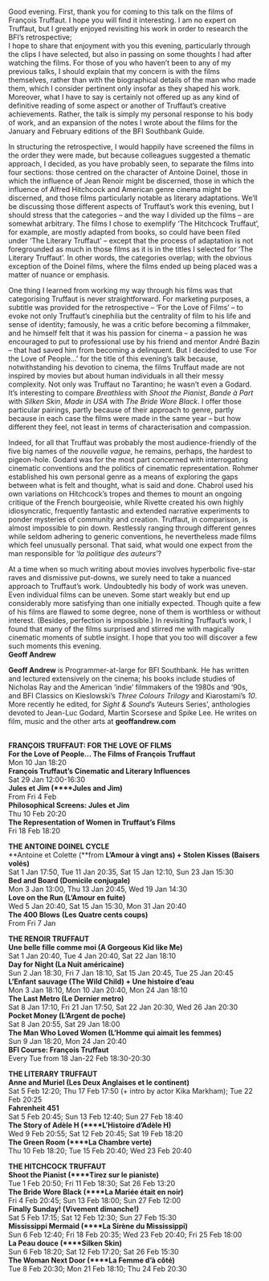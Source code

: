 

Good evening. First, thank you for coming to this talk on the films of François Truffaut. I hope you will find it interesting. I am no expert on Truffaut, but I greatly enjoyed revisiting his work in order to research the BFI’s retrospective;  
I hope to share that enjoyment with you this evening, particularly through the clips I have selected, but also in passing on some thoughts I had after watching the films. For those of you who haven’t been to any of my previous talks, I should explain that my concern is with the films themselves, rather than with the biographical details of the man who made them, which I consider pertinent only insofar as they shaped his work. Moreover, what I have to say is certainly not offered up as any kind of definitive reading of some aspect or another of Truffaut’s creative achievements. Rather, the talk is simply my personal response to his body of work, and an expansion of the notes I  wrote about the films for the January and February editions of the BFI Southbank Guide.

In structuring the retrospective, I would happily have screened the films in the order they were made, but because colleagues suggested a thematic approach, I decided, as you have probably seen, to separate the films into four sections: those centred on the character of Antoine Doinel, those in which the influence of Jean Renoir might be discerned, those in which the influence of Alfred Hitchcock and American genre cinema might be discerned, and those films particularly notable as literary adaptations. We’ll be discussing those different aspects of Truffaut’s work this evening, but I should stress that the categories – and the way I divided up the films – are somewhat arbitrary.  The films I chose to exemplify ‘The Hitchcock Truffaut’, for example, are mostly adapted from books, so could have been filed under ‘The Literary Truffaut’ – except that the process of adaptation is not foregrounded as much in those films as it is in the titles I selected for ‘The Literary Truffaut’. In other words, the categories overlap; with the obvious exception of the Doinel films, where the films ended up being placed was a matter of nuance or emphasis.

One thing I learned from working my way through his films was that categorising Truffaut is never straightforward. For marketing purposes, a subtitle was provided for the retrospective – ‘For the Love of Films’ – to evoke not only Truffaut’s cinephilia but the centrality of film to his life and sense of identity; famously, he was a critic before becoming a filmmaker, and he himself felt that it was his passion for cinema – a passion he was encouraged to put to professional use by his friend and mentor André Bazin – that had saved him from becoming a delinquent. But I decided to use ‘For the Love of People…’ for the title of this evening’s talk because, notwithstanding his devotion to cinema, the films Truffaut made are not inspired by movies but about human individuals in all their messy complexity. Not only was Truffaut no Tarantino; he wasn’t even a Godard. It’s interesting to compare _Breathless_ with _Shoot the Pianist_, _Bande à Part_ with _Silken Skin_, _Made in USA_ with _The Bride Wore Black_. I offer those particular pairings, partly because of their approach to genre, partly because in each case the films were made in the same year – but how different they feel, not least in terms of characterisation and compassion.

Indeed, for all that Truffaut was probably the most audience-friendly of the five big names of the _nouvelle vague,_ he remains, perhaps, the hardest to pigeon-hole. Godard was for the most part concerned with interrogating cinematic conventions and the politics of cinematic representation. Rohmer established his own personal genre as a means of exploring the gaps between what is felt and thought, what is said and done. Chabrol used his own variations on Hitchcock’s tropes and themes to mount an ongoing critique of the French bourgeoisie, while Rivette created his own highly idiosyncratic, frequently fantastic and extended narrative experiments to ponder mysteries of community and creation. Truffaut, in comparison, is almost impossible to pin down. Restlessly ranging through different genres while seldom adhering to generic conventions, he nevertheless made films which feel unusually personal. That said, what would one expect from the man responsible for ‘_la politique des auteurs_’?

At a time when so much writing about movies involves hyperbolic five-star raves and dismissive put-downs, we surely need to take a nuanced approach to Truffaut’s work. Undoubtedly his body of work was uneven. Even individual films can be uneven. Some start weakly but end up considerably more satisfying than one initially expected. Though quite a few of his films are flawed to some degree, none of them is worthless or without interest. (Besides, perfection is impossible.) In revisiting Truffaut’s work, I found that many of the films surprised and stirred me with magically cinematic moments of subtle insight. I hope that you too will discover a few such moments this evening.  
**Geoff Andrew**

**Geoff Andrew** is Programmer-at-large for BFI Southbank. He has written and lectured extensively on the cinema; his books include studies of Nicholas Ray and the American ‘indie’ filmmakers of the 1980s and ‘90s, and BFI Classics on Kieslowski’s _Three Colours Trilogy_ and Kiarostami’s _10_. More recently he edited, for _Sight & Sound_’s ‘Auteurs Series’, anthologies devoted to Jean-Luc Godard, Martin Scorsese and Spike Lee. He writes on film, music and the other arts at **geoffandrew.com**
<br><br>

**FRANÇOIS TRUFFAUT:  FOR THE LOVE OF FILMS**<br>
**For the Love of People...  The Films of François Truffaut**<br>
Mon 10 Jan 18:20<br>
**François Truffaut’s Cinematic and  Literary Influences**<br>
Sat 29 Jan 12:00-16:30<br>
**Jules et Jim (****Jules and Jim)**<br>
From Fri 4 Feb<br>
**Philosophical Screens: Jules et Jim**<br>
Thu 10 Feb 20:20<br>
**The Representation of Women in  Truffaut’s Films**<br>
Fri 18 Feb 18:20

**THE ANTOINE DOINEL CYCLE**<br>
**Antoine et Colette (**from **L’Amour à vingt ans) + Stolen Kisses (Baisers volés)**<br>
Sat 1 Jan 17:50, Tue 11 Jan 20:35,  Sat 15 Jan 12:10, Sun 23 Jan 15:30<br>
**Bed and Board (Domicile conjugale)**<br>
Mon 3 Jan 13:00, Thu 13 Jan 20:45,  Wed 19 Jan 14:30<br>
**Love on the Run (L’Amour en fuite)**<br>
Wed 5 Jan 20:40, Sat 15 Jan 15:30,  Mon 31 Jan 20:40<br>
**The 400 Blows** **(Les Quatre cents coups)**<br>
From Fri 7 Jan

**THE RENOIR TRUFFAUT**<br>
**Une belle fille comme moi  (A Gorgeous Kid like Me)**<br>
Sat 1 Jan 20:40, Tue 4 Jan 20:40, Sat 22 Jan 18:10<br>
**Day for Night (La Nuit américaine)**<br>
Sun 2 Jan 18:30, Fri 7 Jan 18:10, Sat 15 Jan 20:45, Tue 25 Jan 20:45<br>
**L’Enfant sauvage (The Wild Child)  + Une histoire d’eau**<br>
Mon 3 Jan 18:10, Mon 10 Jan 20:40,  Mon 24 Jan 18:10<br>
**The Last Metro (Le Dernier metro)**<br>
Sat 8 Jan 17:10, Fri 21 Jan 17:50,  Sat 22 Jan 20:30, Wed 26 Jan 20:30<br>
**Pocket Money (L’Argent de poche)**<br>
Sat 8 Jan 20:55, Sat 29 Jan 18:00<br>
**The Man Who Loved Women  (L’Homme qui aimait les femmes)**<br>
Sun 9 Jan 18:20, Mon 24 Jan 20:40<br>
**BFI Course: François Truffaut**<br>
Every Tue from 18 Jan-22 Feb 18:30-20:30

**THE LITERARY TRUFFAUT**<br>
**Anne and Muriel  (Les Deux Anglaises et le continent)**<br>
Sat 5 Feb 12:20; Thu 17 Feb 17:50 (+ intro by actor Kika Markham); Tue 22 Feb 20:25<br>
**Fahrenheit 451**<br>
Sat 5 Feb 20:45; Sun 13 Feb 12:40;  Sun 27 Feb 18:40<br>
**The Story of Adèle H (****L’Histoire d’Adèle H)**<br>
Wed 9 Feb 20:55; Sat 12 Feb 20:45;  Sat 19 Feb 18:20<br>
**The Green Room (****La Chambre verte)**<br>
Thu 10 Feb 18:20; Tue 15 Feb 20:40;  Wed 23 Feb 20:40

**THE HITCHCOCK TRUFFAUT**<br>
**Shoot the Pianist (****Tirez sur le pianiste)**<br>
Tue 1 Feb 20:50; Fri 11 Feb 18:30;  Sat 26 Feb 13:20<br>
**The Bride Wore Black (****La Mariée était en noir)**<br>
Fri 4 Feb 20:45; Sun 13 Feb 18:00;  Sun 27 Feb 12:00<br>
**Finally Sunday! (Vivement dimanche!)**<br>
Sat 5 Feb 17:15; Sat 12 Feb 12:30;  Sun 27 Feb 15:30<br>
**Mississippi Mermaid (****La Sirène du Mississippi)**<br>
Sun 6 Feb 12:40; Fri 18 Feb 20:35;  Wed 23 Feb 20:40; Fri 25 Feb 18:00<br>
**La Peau douce (****Silken Skin)**<br>
Sun 6 Feb 18:20; Sat 12 Feb 17:20;  Sat 26 Feb 15:30<br>
**The Woman Next Door (****La Femme d’à côté)**<br>
Tue 8 Feb 20:30; Mon 21 Feb 18:10;  Thu 24 Feb 20:30<br>
<br>


<!--stackedit_data:
eyJoaXN0b3J5IjpbLTIxMTgwMDU5NjldfQ==
-->